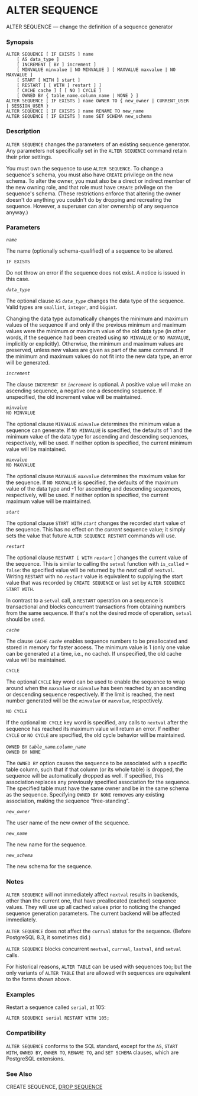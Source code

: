 # ALTER SEQUENCE

ALTER SEQUENCE — change the definition of a sequence generator

### Synopsis

```text
ALTER SEQUENCE [ IF EXISTS ] name
    [ AS data_type ]
    [ INCREMENT [ BY ] increment ]
    [ MINVALUE minvalue | NO MINVALUE ] [ MAXVALUE maxvalue | NO MAXVALUE ]
    [ START [ WITH ] start ]
    [ RESTART [ [ WITH ] restart ] ]
    [ CACHE cache ] [ [ NO ] CYCLE ]
    [ OWNED BY { table_name.column_name | NONE } ]
ALTER SEQUENCE [ IF EXISTS ] name OWNER TO { new_owner | CURRENT_USER | SESSION_USER }
ALTER SEQUENCE [ IF EXISTS ] name RENAME TO new_name
ALTER SEQUENCE [ IF EXISTS ] name SET SCHEMA new_schema
```

### Description

`ALTER SEQUENCE` changes the parameters of an existing sequence generator. Any parameters not specifically set in the `ALTER SEQUENCE` command retain their prior settings.

You must own the sequence to use `ALTER SEQUENCE`. To change a sequence's schema, you must also have `CREATE` privilege on the new schema. To alter the owner, you must also be a direct or indirect member of the new owning role, and that role must have `CREATE` privilege on the sequence's schema. \(These restrictions enforce that altering the owner doesn't do anything you couldn't do by dropping and recreating the sequence. However, a superuser can alter ownership of any sequence anyway.\)

### Parameters

_`name`_

The name \(optionally schema-qualified\) of a sequence to be altered.

`IF EXISTS`

Do not throw an error if the sequence does not exist. A notice is issued in this case.

_`data_type`_

The optional clause `AS` _`data_type`_ changes the data type of the sequence. Valid types are `smallint`, `integer`, and `bigint`.

Changing the data type automatically changes the minimum and maximum values of the sequence if and only if the previous minimum and maximum values were the minimum or maximum value of the old data type \(in other words, if the sequence had been created using `NO MINVALUE` or `NO MAXVALUE`, implicitly or explicitly\). Otherwise, the minimum and maximum values are preserved, unless new values are given as part of the same command. If the minimum and maximum values do not fit into the new data type, an error will be generated.

_`increment`_

The clause `INCREMENT BY` _`increment`_ is optional. A positive value will make an ascending sequence, a negative one a descending sequence. If unspecified, the old increment value will be maintained.

_`minvalue`_  
`NO MINVALUE`

The optional clause `MINVALUE` _`minvalue`_ determines the minimum value a sequence can generate. If `NO MINVALUE` is specified, the defaults of 1 and the minimum value of the data type for ascending and descending sequences, respectively, will be used. If neither option is specified, the current minimum value will be maintained.

_`maxvalue`_  
`NO MAXVALUE`

The optional clause `MAXVALUE` _`maxvalue`_ determines the maximum value for the sequence. If `NO MAXVALUE` is specified, the defaults of the maximum value of the data type and -1 for ascending and descending sequences, respectively, will be used. If neither option is specified, the current maximum value will be maintained.

_`start`_

The optional clause `START WITH` _`start`_ changes the recorded start value of the sequence. This has no effect on the _current_ sequence value; it simply sets the value that future `ALTER SEQUENCE RESTART` commands will use.

_`restart`_

The optional clause `RESTART [ WITH` _`restart`_ \] changes the current value of the sequence. This is similar to calling the `setval` function with `is_called` = `false`: the specified value will be returned by the _next_ call of `nextval`. Writing `RESTART` with no _`restart`_ value is equivalent to supplying the start value that was recorded by `CREATE SEQUENCE` or last set by `ALTER SEQUENCE START WITH`.

In contrast to a `setval` call, a `RESTART` operation on a sequence is transactional and blocks concurrent transactions from obtaining numbers from the same sequence. If that's not the desired mode of operation, `setval` should be used.

_`cache`_

The clause `CACHE` _`cache`_ enables sequence numbers to be preallocated and stored in memory for faster access. The minimum value is 1 \(only one value can be generated at a time, i.e., no cache\). If unspecified, the old cache value will be maintained.

`CYCLE`

The optional `CYCLE` key word can be used to enable the sequence to wrap around when the _`maxvalue`_ or _`minvalue`_ has been reached by an ascending or descending sequence respectively. If the limit is reached, the next number generated will be the _`minvalue`_ or _`maxvalue`_, respectively.

`NO CYCLE`

If the optional `NO CYCLE` key word is specified, any calls to `nextval` after the sequence has reached its maximum value will return an error. If neither `CYCLE` or `NO CYCLE` are specified, the old cycle behavior will be maintained.

`OWNED BY` _`table_name`_._`column_name`_  
`OWNED BY NONE`

The `OWNED BY` option causes the sequence to be associated with a specific table column, such that if that column \(or its whole table\) is dropped, the sequence will be automatically dropped as well. If specified, this association replaces any previously specified association for the sequence. The specified table must have the same owner and be in the same schema as the sequence. Specifying `OWNED BY NONE` removes any existing association, making the sequence “free-standing”.

_`new_owner`_

The user name of the new owner of the sequence.

_`new_name`_

The new name for the sequence.

_`new_schema`_

The new schema for the sequence.

### Notes

`ALTER SEQUENCE` will not immediately affect `nextval` results in backends, other than the current one, that have preallocated \(cached\) sequence values. They will use up all cached values prior to noticing the changed sequence generation parameters. The current backend will be affected immediately.

`ALTER SEQUENCE` does not affect the `currval` status for the sequence. \(Before PostgreSQL 8.3, it sometimes did.\)

`ALTER SEQUENCE` blocks concurrent `nextval`, `currval`, `lastval`, and `setval` calls.

For historical reasons, `ALTER TABLE` can be used with sequences too; but the only variants of `ALTER TABLE` that are allowed with sequences are equivalent to the forms shown above.

### Examples

Restart a sequence called `serial`, at 105:

```text
ALTER SEQUENCE serial RESTART WITH 105;
```

### Compatibility

`ALTER SEQUENCE` conforms to the SQL standard, except for the `AS`, `START WITH`, `OWNED BY`, `OWNER TO`, `RENAME TO`, and `SET SCHEMA` clauses, which are PostgreSQL extensions.

### See Also

CREATE SEQUENCE, [DROP SEQUENCE](https://www.postgresql.org/docs/10/static/sql-dropsequence.html)

